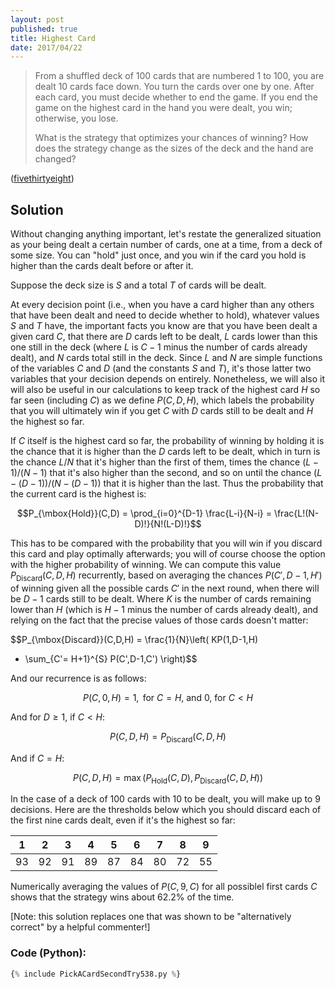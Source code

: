```yaml
---
layout: post
published: true
title: Highest Card
date: 2017/04/22
---
```


>From a shuffled deck of 100 cards that are numbered 1 to 100, you are dealt 10 cards face down. You turn the cards over one by one. After each card, you must decide whether to end the game. If you end the game on the highest card in the hand you were dealt, you win; otherwise, you lose.
>
>What is the strategy that optimizes your chances of winning? How does the strategy change as the sizes of the deck and the hand are changed?

<!--more-->

([fivethirtyeight](https://fivethirtyeight.com/features/pick-a-card-any-card/))

## Solution

Without changing anything important, let's restate the generalized situation as your being dealt a certain number of cards, one at a time, from a deck of some size. You can "hold" just once, and you win if the card you hold is higher than the cards dealt before or after it.

Suppose the deck size is $S$ and a total $T$ of cards will be dealt.

At every decision point (i.e., when you have a card higher than any others that have been dealt and need to decide whether to hold), whatever values $S$ and $T$ have, the important facts you know are that you have been dealt a given card $C$, that there are $D$ cards left to be dealt, $L$ cards lower than this one still in the deck (where $L$ is $C-1$ minus the number of cards already dealt), and $N$ cards total still in the deck.  Since $L$ and $N$ are simple functions of the variables $C$ and $D$ (and the constants $S$ and $T$), it's those latter two variables that your decision depends on entirely. Nonetheless, we will also it will also be useful in our calculations to keep track of the highest card $H$ so far seen (including $C$) as we define $P(C,D,H)$, which labels the probability that you will ultimately win if you get $C$ with $D$ cards still to be dealt and $H$ the highest so far.

If $C$ itself is the highest card so far, the probability of winning by holding it is the chance that it is higher than the $D$ cards left to be dealt, which in turn is the chance $L/N$ that it's higher than the first of them, times the chance $(L-1)/(N-1)$ that it's also higher than the second, and so on until the chance $(L-(D-1))/(N-(D-1))$ that it is higher than the last. Thus the probability that the current card is the highest is:

$$P_{\mbox{Hold}}(C,D) = \prod_{i=0}^{D-1} \frac{L-i}{N-i} =
\frac{L!(N-D)!}{N!(L-D)!}$$

This has to be compared with the probability that you will win if you discard this card and play optimally afterwards; you will of course choose the option with the higher probability of winning. We can compute this value $P_{\mbox{Discard}}(C,D,H)$ recurrently, based on averaging the chances $P(C',D-1,H')$ of winning given all the possible cards $C'$ in the next round, when there will be $D-1$ cards still to be dealt. Where $K$ is the number of cards remaining lower than $H$ (which is $H-1$ minus the number of cards already dealt), and relying on the fact that the precise values of those cards doesn't matter:

$$P_{\mbox{Discard}}(C,D,H) = \frac{1}{N}\left( KP(1,D-1,H) 
+ \sum_{C'= H+1}^{S} P(C',D-1,C') \right)$$

And our recurrence is as follows:

$$P(C,0,H) = 1, \mbox{ for } C=H\mbox{, and }0 \mbox{, for } C \lt H$$

And for $D\geq 1$, if $C \lt H$:

$$P(C,D,H) = P_{\mbox{Discard}}(C,D,H)$$

And if $C=H$:

$$P(C,D,H) = \max(P_{\mbox{Hold}}(C,D),P_{\mbox{Discard}}(C,D,H))$$

In the case of a deck of $100$ cards with $10$ to be dealt, you will make up to $9$ decisions. Here are the thresholds below which you should discard each of the first nine cards dealt, even if it's the highest so far:

 | 1  | 2  | 3  | 4  | 5  | 6  | 7  | 8  | 9   |
 |----|----|----|----|----|----|----|----|-----|
 | 93 | 92 | 91 | 89 | 87 | 84 | 80 | 72 | 55  |
 
Numerically averaging the values of $P(C,9,C)$ for all possiblel first cards $C$ shows that the strategy wins about $62.2\%$ of the time.
 
 [Note: this solution replaces one that was shown to be "alternatively correct" by a helpful commenter!]
 
### Code (Python):

```python
{% include PickACardSecondTry538.py %}
```

<br>
 
